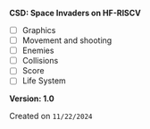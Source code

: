 **CSD: Space Invaders on HF-RISCV**
  - [ ] Graphics
  - [ ] Movement and shooting
  - [ ] Enemies
  - [ ] Collisions
  - [ ] Score
  - [ ] Life System

**Version: 1.0**

  Created on `11/22/2024`
